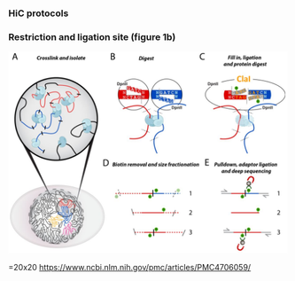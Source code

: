 
### HiC protocols





### Restriction and ligation site (figure 1b)

![Test image](https://github.com/StructVarGA/polledHiC/blob/master/pics/fill_in.jpg)

=20x20
https://www.ncbi.nlm.nih.gov/pmc/articles/PMC4706059/
